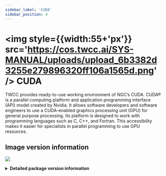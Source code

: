 ```yaml
---
sidebar_label: 'CUDA'
sidebar_position: 4
---
```




# <img style={{width:55+'px'}} src='https://cos.twcc.ai/SYS-MANUAL/uploads/upload_6b3382d3255e279896320ff106a1565d.png' /> CUDA


TWCC provides ready-to-use working environment of NGC’s CUDA. CUDA® is a parallel computing platform and application programming interface (API) model created by Nvidia. It allows software developers and software engineers to use a CUDA-enabled graphics processing unit (GPU) for general purpose processing. Its platform is designed to work with programming languages such as C, C++, and Fortran. This accessibility makes it easier for specialists in parallel programming to use GPU resources.


## <i class="fa fa-sticky-note" aria-hidden="true"></i> <span class="ccsimglist">Image version information</span> 


![](https://cos.twcc.ai/SYS-MANUAL/uploads/upload_6481ced697382199ee8d54cac48051f5.png)


<details class="docspoiler">

<summary><b>Detailed package version information</b></summary>

- [NGC CUDA](https://docs.nvidia.com/cuda/cuda-toolkit-release-notes/index.html#abstract)

</details>